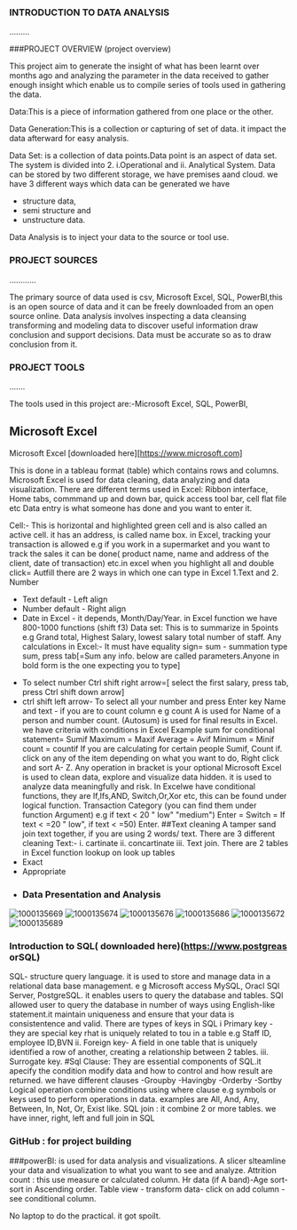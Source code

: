 
### INTRODUCTION TO DATA ANALYSIS 
.........

###PROJECT OVERVIEW (project overview)

This project aim to generate the insight of what has been learnt over months ago and analyzing the parameter in the data received to gather enough insight which enable us to compile series of tools used in gathering the data.

Data:This is a piece of information gathered from one place or the other. 

Data Generation:This is a collection or capturing of set of data. it impact the data afterward for easy analysis.

Data Set: is a collection of data points.Data point is an aspect of data set. The system is divided into 2.
i.Operational and ii. Analytical System. Data can be stored by two different storage, we have  premises aand cloud. we have 3 different ways which data can be generated we have
+ structure data,
+ semi structure and
+ unstructure data.

Data Analysis is to inject your data to the source or tool use.
  
  ### PROJECT SOURCES 
  ............
  
The primary source of data used is csv, Microsoft Excel, SQL, PowerBI,this is an open source of data and it can be freely downloaded from an open source online.
Data analysis involves inspecting a data cleansing transforming and modeling data to discover useful information draw conclusion and support decisions. Data must be accurate so as to draw conclusion from it.
### PROJECT TOOLS
.......

 The tools used in this project are:-Microsoft Excel, SQL, PowerBI,
## Microsoft Excel 
Microsoft Excel [downloaded here][https://www.microsoft.com]

This is done in a tableau format (table) which contains rows and columns. Microsoft Excel is used for data cleaning,  data analyzing and data visualization.
There are different terms used in Excel:
Ribbon interface, Home tabs, commmand up and down bar, quick access tool bar, cell flat file etc
Data entry is what someone has done and you want to enter it.

Cell:- This is horizontal and highlighted green cell and is also called an active cell. it has an address, is called name box. in Excel, tracking your transaction is allowed e.g if you work in a supermarket and you want to track the sales it can be done( product name, name and address of the client, date of transaction) etc.in excel when you highlight all and double click= Autfill
there are 2 ways in which one can type in Excel 1.Text and 2. Number 
+ Text default - Left align
+ Number default - Right align
+ Date in Excel - it depends, Month/Day/Year. in Excel function we have 800-1000 functions (shift f3)
Data set: This is to summarize in 5points e.g Grand total, Highest Salary, lowest salary total number of staff.
Any calculations in Excel:-
It must have equality sign=
sum - summation type sum, press tab[=Sum any info. below are called parameters.Anyone in bold form is the one expecting you to type]
 - To select number Ctrl  shift right arrow=[ select the first salary, press tab, press Ctrl shift down arrow]
 - ctrl shift left arrow- To select all your number and press Enter key
Name and text - if you are to count column e g count A is used for Name of a person and number count. (Autosum) is used for final results in Excel. we have criteria with conditions in Excel
Example sum for conditional statement= Sumif
Maximum = Maxif
Average = Avif
Minimum = Minif
count = countif
If you are calculating for certain people Sumif, Count if. click on any of the item depending on what you want to do, Right click and sort A- Z. Any operation in bracket is your optional Microsoft Excel is used to clean data, explore and visualize data hidden. it is used to analyze data meaningfully and risk. In Excelwe have conditional functions, they are If,Ifs,AND, Switch,Or,Xor etc, this can be found under logical function.
Transaction Category (you can find them under function Argument) e.g if text < 20 " low" "medium") Enter
 =  Switch = If text < =20 " low", if text < =50) Enter.
##Text cleaning
A tamper sand join text together, if you are using 2 words/ text. There are 3 different cleaning Text:-
i. cartinate
ii. concartinate
iii. Text join.
There are 2 tables in Excel function lookup on look up tables
- Exact
- Appropriate
- 
  ### Data Presentation and Analysis 
![1000135669](https://github.com/user-attachments/assets/d5766825-7e77-461a-8941-bb40f8e67e05)
![1000135674](https://github.com/user-attachments/assets/9300a03a-7690-49d0-8be2-3cb4940d10f3)
![1000135676](https://github.com/user-attachments/assets/7a4ad970-2a0d-4ca0-bd98-cd862a4f3092)
![1000135686](https://github.com/user-attachments/assets/6be6d1f3-d0f8-4b4b-bd2b-bf43ba9faeb4)
![1000135672](https://github.com/user-attachments/assets/adc71ac8-6906-4246-9f8a-72e76a87e58e)
![1000135689](https://github.com/user-attachments/assets/e486bea5-32a7-4f73-b61f-6341388158fb)

### Introduction to SQL( downloaded here)(https://www.postgreas orSQL)
 SQL- structure query language. it is used to store and manage data in a relational data base management. e g Microsoft access MySQL, Oracl SQl Server, PostgreSQL. it enables users to query the database and tables. SQl allowed user to query the database in number of ways using English-like statement.it maintain uniqueness and ensure that your data is consistentence and valid. There are types of keys in SQL 
 i  Primary key - they are special key rhat is uniquely related to tou in a table e.g Staff ID, employee ID,BVN
 ii. Foreign key- A field in one table that is uniquely identified a row of another, creating a relationship between 2 tables.
 iii. Surrogate key.
 #Sql Clause: They are essential components of SQL.it apecify the condition modify data and how to control and how result are returned. we have different clauses
 -Groupby
 -Havingby 
 -Orderby
 -Sortby
 Logical operation combine conditions using where clause e.g symbols or keys used to perform operations in data. examples are All, And, Any, Between, In, Not, Or, Exist like.
 SQL join : it combine 2 or more tables. we have inner, right, left and full join in SQL 
 ### GitHub : for project building 
 ###powerBI: is used for data analysis and visualizations.
 A slicer slteamline your data and visualization to what you want to see and analyze. 
 Attrition count : this  use measure or calculated column.
 Hr data (if A band)-Age sort- sort in Ascending order.
 Table view - transform data- click on add column - see conditional column.
 
 No laptop to do the practical. it got spoilt.
 
 

